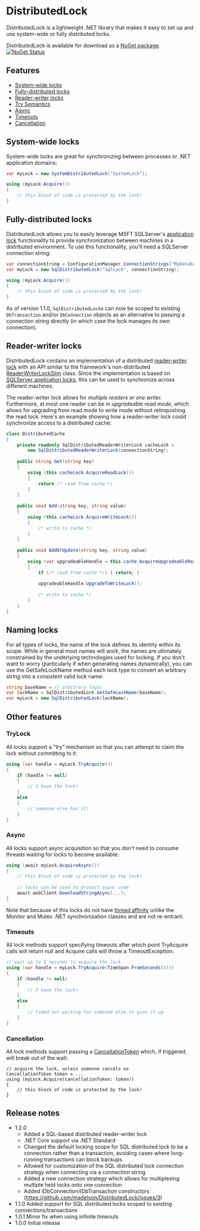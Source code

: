 # DistributedLock

DistributedLock is a lightweight .NET library that makes it easy to set up and use system-wide or fully distributed locks.

DistributedLock is available for download as a [NuGet package](https://www.nuget.org/packages/DistributedLock). [![NuGet Status](http://img.shields.io/nuget/v/DistributedLock.svg?style=flat)](https://www.nuget.org/packages/DistributedLock/)

## Features

- [System-wide locks](#system-wide-locks)
- [Fully-distributed locks](#fully-distributed-locks)
- [Reader-writer locks](#reader-writer-locks)
- [Try Semantics](#trylock)
- [Async](#async)
- [Timeouts](#timeouts)
- [Cancellation](#cancellation)

## System-wide locks

System-wide locks are great for synchronizing between processes or .NET application domains:

```C#
var myLock = new SystemDistributedLock("SystemLock");

using (myLock.Acquire())
{
	// this block of code is protected by the lock!
}
```

## Fully-distributed locks

DistributedLock allows you to easily leverage MSFT SQLServer's <a href="https://msdn.microsoft.com/en-us/library/ms189823.aspx">application lock</a> functionality to provide synchronization between machines in a distributed environment. To use this functionality, you'll need a SQLServer connection string:

```C#
var connectionString = ConfigurationManager.ConnectionStrings["MyDatabase"].ConnectionString;
var myLock = new SqlDistributedLock("SqlLock", connectionString);

using (myLock.Acquire())
{
	// this block of code is protected by the lock!
}
```

As of version 1.1.0, `SqlDistributedLock`s can now be scoped to existing `DbTransaction` and/or `DbConnection` objects as an alternative to passing a connection string directly (in which case the lock manages its own connection).

## Reader-writer locks

DistributedLock contains an implementation of a distributed [reader-writer lock](https://en.wikipedia.org/wiki/Readers%E2%80%93writer_lock) with an API similar to the framework's non-distributed [ReaderWriterLockSlim](https://msdn.microsoft.com/en-us/library/system.threading.readerwriterlockslim(v=vs.110).aspx) class. Since the implementation is based on [SQLServer application locks](https://msdn.microsoft.com/en-us/library/ms189823.aspx), this can be used to synchronize across different machines.

The reader-writer lock allows for *multiple readers or one writer.* Furthermore, at most one reader can be in *upgradeable read mode*, which allows for upgrading from read mode to write mode without relinquishing the read lock. Here's an example showing how a reader-writer lock could synchronize access to a distributed cache:

```C#
class DistributedCache
{
	private readonly SqlDistributedReaderWriterLock cacheLock = 
		new SqlDistributedReaderWriterLock(connectionString);
		
	public string Get(string key)
	{
		using (this.cacheLock.AcquireReadLock())
		{
			return /* read from cache */
		}
	}
	
	public void Add(string key, string value)
	{
		using (this.cacheLock.AcquireWriteLock())
		{
			/* write to cache */
		}
	}
	
	public void AddOrUpdate(string key, string value)
	{
		using (var upgradeableHandle = this.cache.AcquireUpgradeableReadLock())
		{
			if (/* read from cache */) { return; }
			
			upgradeableHandle.UpgradeToWriteLock();
			
			/* write to cache */
		}
	}
}
``` 


## Naming locks

For all types of locks, the name of the lock defines its identity within its scope. While in general most names will work, the names are ultimately constrained by the underlying technologies used for locking. If you don't want to worry (particularly if when generating names dynamically), you can use the GetSafeLockName method each lock type to convert an arbitrary string into a consistent valid lock name:

```C#
string baseName = // arbitrary logic
var lockName = SqlDistributedLock.GetSafeLockName(baseName);
var myLock = new SqlDistributedLock(lockName);
```

## Other features

### TryLock

All locks support a "try" mechanism so that you can attempt to claim the lock without committing to it:

```C#
using (var handle = myLock.TryAcquire())
{
	if (handle != null)
	{
		// I have the lock!
	}
	else
	{
		// someone else has it!
	}
}
```

### Async

All locks support async acquisition so that you don't need to consume threads waiting for locks to become available:

```C#
using (await myLock.AcquireAsync())
{
	// this block of code is protected by the lock!
	
	// locks can be used to protect async code
	await webClient.DownloadStringAsync(...);
}
```

Note that because of this locks do not have <a href="https://msdn.microsoft.com/en-us/library/ms228964%28v=vs.110%29.aspx">thread affinity</a> unlike the Monitor and Mutex .NET synchronization classes and are not re-entrant. 

### Timeouts

All lock methods support specifying timeouts after which point TryAcquire calls will return null and Acquire calls will throw a TimeoutException:

```C#
// wait up to 5 seconds to acquire the lock
using (var handle = myLock.TryAcquire(TimeSpan.FromSeconds(5)))
{
	if (handle != null)
	{
		// I have the lock!
	}
	else
	{
		// timed out waiting for someone else to give it up
	}
}
```

### Cancellation

All lock methods support passing a <a href="https://msdn.microsoft.com/en-us/library/dd997289%28v=vs.110%29.aspx">CancellationToken</a> which, if triggered, will break out of the wait:

```
// acquire the lock, unless someone cancels us
CancellationToken token = ...
using (myLock.Acquire(cancellationToken: token))
{
	// this block of code is protected by the lock!
}
```

## Release notes
- 1.2.0
	- Added a SQL-based distributed reader-writer lock
	- .NET Core support via .NET Standard
	- Changed the default locking scope for SQL distributed lock to be a connection rather than a transaction, avoiding cases where long-running transactions can block backups
	- Allowed for customization of the SQL distributed lock connection strategy when connecting via a connection string
	- Added a new connection strategy which allows for multiplexing multiple held locks onto one connection
	- Added IDbConnection/IDbTransaction constructors (https://github.com/madelson/DistributedLock/issues/3)
- 1.1.0 Added support for SQL distributed locks scoped to existing connections/transactions
- 1.0.1 Minor fix when using infinite timeouts
- 1.0.0 Initial release
